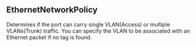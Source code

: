 ## EthernetNetworkPolicy
Determines if the port can carry single VLAN(Access) or multiple VLANs(Trunk) traffic. You can specify the VLAN to be associated with an Ethernet packet if no tag is found.
